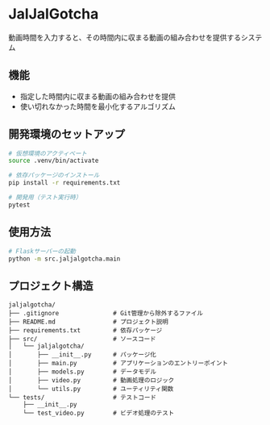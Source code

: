 # JalJalGotcha

動画時間を入力すると、その時間内に収まる動画の組み合わせを提供するシステム

## 機能

- 指定した時間内に収まる動画の組み合わせを提供
- 使い切れなかった時間を最小化するアルゴリズム

## 開発環境のセットアップ

```bash
# 仮想環境のアクティベート
source .venv/bin/activate

# 依存パッケージのインストール
pip install -r requirements.txt

# 開発用（テスト実行時）
pytest
```

## 使用方法

```bash
# Flaskサーバーの起動
python -m src.jaljalgotcha.main
```

## プロジェクト構造

```
jaljalgotcha/
├── .gitignore               # Git管理から除外するファイル
├── README.md                # プロジェクト説明
├── requirements.txt         # 依存パッケージ
├── src/                     # ソースコード
│   └── jaljalgotcha/
│       ├── __init__.py      # パッケージ化
│       ├── main.py          # アプリケーションのエントリーポイント
│       ├── models.py        # データモデル
│       ├── video.py         # 動画処理のロジック
│       └── utils.py         # ユーティリティ関数
└── tests/                   # テストコード
    ├── __init__.py
    └── test_video.py        # ビデオ処理のテスト
```
